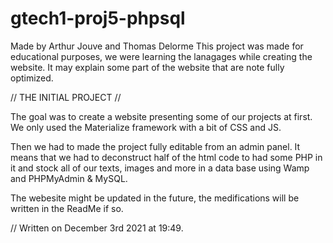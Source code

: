 # gtech1-proj5-phpsql
Made by Arthur Jouve and Thomas Delorme
This project was made for educational purposes, we were learning the lanagages while creating the website. It may explain some part of the website that are note fully optimized.


// THE INITIAL PROJECT //

The goal was to create a website presenting some of our projects at first. We only used the Materialize framework with a bit of CSS and JS.

Then we had to made the project fully editable from an admin panel. It means that we had to deconstruct half of the html code to had some PHP in it and stock all of our texts,
images and more in a data base using Wamp and PHPMyAdmin & MySQL. 

The webesite might be updated in the future, the medifications will be written in the ReadMe if so. 

// Written on December 3rd 2021 at 19:49. 
